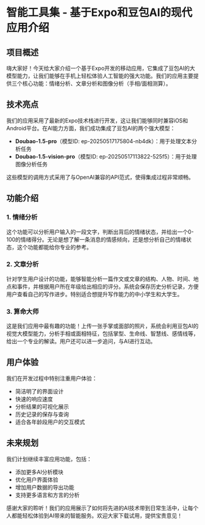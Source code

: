
# 智能工具集 - 基于Expo和豆包AI的现代应用介绍

## 项目概述

嗨大家好！今天给大家介绍一个基于Expo开发的移动应用，它集成了豆包AI的大模型能力，让我们能够在手机上轻松体验人工智能的强大功能。我们的应用主要提供三个核心功能：情绪分析、文章分析和图像分析（手相/面相测算）。

## 技术亮点

我们的应用采用了最新的Expo技术栈进行开发，这让我们能够同时兼容iOS和Android平台。在AI能力方面，我们成功集成了豆包AI的两个强大模型：
- **Doubao-1.5-pro**（模型ID: ep-20250517175804-nb4dk）：用于处理文本分析任务
- **Doubao-1.5-vision-pro**（模型ID: ep-20250517113822-525f5）：用于处理图像分析任务

这些模型的调用方式采用了与OpenAI兼容的API范式，使得集成过程非常顺畅。

## 功能介绍

### 1. 情绪分析

这个功能可以分析用户输入的一段文字，判断出背后的情绪状态，并给出一个0-100的情绪得分。无论是想了解一条消息的情感倾向，还是想分析自己的情绪状态，这个功能都能给你专业的参考。

### 2. 文章分析

针对学生用户设计的功能，能够智能分析一篇作文或文章的结构、人物、时间、地点和事件，并根据用户所在年级给出相应的评分。系统会保存历史分析记录，方便用户查看自己的写作进步。特别适合想提升写作能力的中小学生和大学生。

### 3. 算命大师

这是我们应用中最有趣的功能！上传一张手掌或面部的照片，系统会利用豆包AI的视觉大模型能力，分析手相或面相特征，包括掌型、生命线、智慧线、感情线等，给出一个专业的解读。用户还可以进一步追问，与AI进行互动。

## 用户体验

我们在开发过程中特别注重用户体验：
- 简洁明了的界面设计
- 快速的响应速度
- 分析结果的可视化展示
- 历史记录的保存与查询
- 适合各年龄段用户的交互模式

## 未来规划

我们计划继续丰富应用功能，包括：
- 添加更多AI分析模块
- 优化用户界面体验
- 增加用户数据的导出功能
- 支持更多语言和方言的分析

感谢大家的聆听！我们的应用展示了如何将先进的AI技术带到日常生活中，让每个人都能轻松体验到AI带来的智能服务。欢迎大家下载试用，提供宝贵意见！
